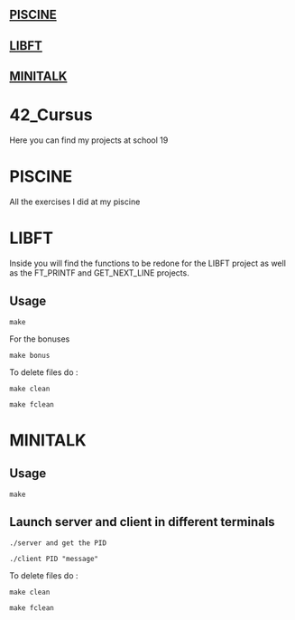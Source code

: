 ## [PISCINE](https://github.com/LouisVDE/42_Cursus/tree/master#piscine)
## [LIBFT](https://github.com/LouisVDE/42_Cursus/tree/master#libft)
## [MINITALK](https://github.com/LouisVDE/42_Cursus/tree/master#minitalk)

# 42_Cursus
Here you can find my projects at school 19

# PISCINE
All the exercises I did at my piscine

# LIBFT
Inside you will find the functions to be redone for the LIBFT project as well as the FT_PRINTF and GET_NEXT_LINE projects.
## Usage
```
make
```
For the bonuses
```
make bonus
```
To delete files do :
```
make clean
```
```
make fclean
```
# MINITALK
## Usage

```
make
```

## Launch server and client in different terminals

```
./server and get the PID
```
```
./client PID "message"
```
To delete files do :
```
make clean
```
```
make fclean
```
